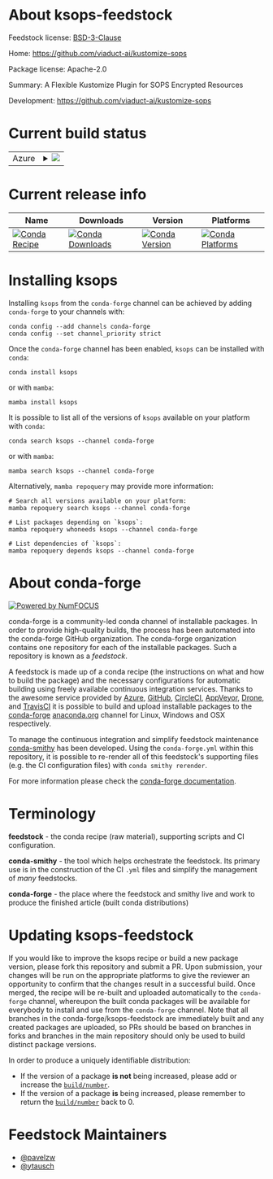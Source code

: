 About ksops-feedstock
=====================

Feedstock license: [BSD-3-Clause](https://github.com/conda-forge/ksops-feedstock/blob/main/LICENSE.txt)

Home: https://github.com/viaduct-ai/kustomize-sops

Package license: Apache-2.0

Summary: A Flexible Kustomize Plugin for SOPS Encrypted Resources

Development: https://github.com/viaduct-ai/kustomize-sops

Current build status
====================


<table>
    
  <tr>
    <td>Azure</td>
    <td>
      <details>
        <summary>
          <a href="https://dev.azure.com/conda-forge/feedstock-builds/_build/latest?definitionId=23698&branchName=main">
            <img src="https://dev.azure.com/conda-forge/feedstock-builds/_apis/build/status/ksops-feedstock?branchName=main">
          </a>
        </summary>
        <table>
          <thead><tr><th>Variant</th><th>Status</th></tr></thead>
          <tbody><tr>
              <td>linux_64</td>
              <td>
                <a href="https://dev.azure.com/conda-forge/feedstock-builds/_build/latest?definitionId=23698&branchName=main">
                  <img src="https://dev.azure.com/conda-forge/feedstock-builds/_apis/build/status/ksops-feedstock?branchName=main&jobName=linux&configuration=linux%20linux_64_" alt="variant">
                </a>
              </td>
            </tr><tr>
              <td>osx_64</td>
              <td>
                <a href="https://dev.azure.com/conda-forge/feedstock-builds/_build/latest?definitionId=23698&branchName=main">
                  <img src="https://dev.azure.com/conda-forge/feedstock-builds/_apis/build/status/ksops-feedstock?branchName=main&jobName=osx&configuration=osx%20osx_64_" alt="variant">
                </a>
              </td>
            </tr><tr>
              <td>win_64</td>
              <td>
                <a href="https://dev.azure.com/conda-forge/feedstock-builds/_build/latest?definitionId=23698&branchName=main">
                  <img src="https://dev.azure.com/conda-forge/feedstock-builds/_apis/build/status/ksops-feedstock?branchName=main&jobName=win&configuration=win%20win_64_" alt="variant">
                </a>
              </td>
            </tr>
          </tbody>
        </table>
      </details>
    </td>
  </tr>
</table>

Current release info
====================

| Name | Downloads | Version | Platforms |
| --- | --- | --- | --- |
| [![Conda Recipe](https://img.shields.io/badge/recipe-ksops-green.svg)](https://anaconda.org/conda-forge/ksops) | [![Conda Downloads](https://img.shields.io/conda/dn/conda-forge/ksops.svg)](https://anaconda.org/conda-forge/ksops) | [![Conda Version](https://img.shields.io/conda/vn/conda-forge/ksops.svg)](https://anaconda.org/conda-forge/ksops) | [![Conda Platforms](https://img.shields.io/conda/pn/conda-forge/ksops.svg)](https://anaconda.org/conda-forge/ksops) |

Installing ksops
================

Installing `ksops` from the `conda-forge` channel can be achieved by adding `conda-forge` to your channels with:

```
conda config --add channels conda-forge
conda config --set channel_priority strict
```

Once the `conda-forge` channel has been enabled, `ksops` can be installed with `conda`:

```
conda install ksops
```

or with `mamba`:

```
mamba install ksops
```

It is possible to list all of the versions of `ksops` available on your platform with `conda`:

```
conda search ksops --channel conda-forge
```

or with `mamba`:

```
mamba search ksops --channel conda-forge
```

Alternatively, `mamba repoquery` may provide more information:

```
# Search all versions available on your platform:
mamba repoquery search ksops --channel conda-forge

# List packages depending on `ksops`:
mamba repoquery whoneeds ksops --channel conda-forge

# List dependencies of `ksops`:
mamba repoquery depends ksops --channel conda-forge
```


About conda-forge
=================

[![Powered by
NumFOCUS](https://img.shields.io/badge/powered%20by-NumFOCUS-orange.svg?style=flat&colorA=E1523D&colorB=007D8A)](https://numfocus.org)

conda-forge is a community-led conda channel of installable packages.
In order to provide high-quality builds, the process has been automated into the
conda-forge GitHub organization. The conda-forge organization contains one repository
for each of the installable packages. Such a repository is known as a *feedstock*.

A feedstock is made up of a conda recipe (the instructions on what and how to build
the package) and the necessary configurations for automatic building using freely
available continuous integration services. Thanks to the awesome service provided by
[Azure](https://azure.microsoft.com/en-us/services/devops/), [GitHub](https://github.com/),
[CircleCI](https://circleci.com/), [AppVeyor](https://www.appveyor.com/),
[Drone](https://cloud.drone.io/welcome), and [TravisCI](https://travis-ci.com/)
it is possible to build and upload installable packages to the
[conda-forge](https://anaconda.org/conda-forge) [anaconda.org](https://anaconda.org/)
channel for Linux, Windows and OSX respectively.

To manage the continuous integration and simplify feedstock maintenance
[conda-smithy](https://github.com/conda-forge/conda-smithy) has been developed.
Using the ``conda-forge.yml`` within this repository, it is possible to re-render all of
this feedstock's supporting files (e.g. the CI configuration files) with ``conda smithy rerender``.

For more information please check the [conda-forge documentation](https://conda-forge.org/docs/).

Terminology
===========

**feedstock** - the conda recipe (raw material), supporting scripts and CI configuration.

**conda-smithy** - the tool which helps orchestrate the feedstock.
                   Its primary use is in the construction of the CI ``.yml`` files
                   and simplify the management of *many* feedstocks.

**conda-forge** - the place where the feedstock and smithy live and work to
                  produce the finished article (built conda distributions)


Updating ksops-feedstock
========================

If you would like to improve the ksops recipe or build a new
package version, please fork this repository and submit a PR. Upon submission,
your changes will be run on the appropriate platforms to give the reviewer an
opportunity to confirm that the changes result in a successful build. Once
merged, the recipe will be re-built and uploaded automatically to the
`conda-forge` channel, whereupon the built conda packages will be available for
everybody to install and use from the `conda-forge` channel.
Note that all branches in the conda-forge/ksops-feedstock are
immediately built and any created packages are uploaded, so PRs should be based
on branches in forks and branches in the main repository should only be used to
build distinct package versions.

In order to produce a uniquely identifiable distribution:
 * If the version of a package **is not** being increased, please add or increase
   the [``build/number``](https://docs.conda.io/projects/conda-build/en/latest/resources/define-metadata.html#build-number-and-string).
 * If the version of a package **is** being increased, please remember to return
   the [``build/number``](https://docs.conda.io/projects/conda-build/en/latest/resources/define-metadata.html#build-number-and-string)
   back to 0.

Feedstock Maintainers
=====================

* [@pavelzw](https://github.com/pavelzw/)
* [@ytausch](https://github.com/ytausch/)


